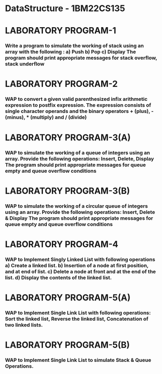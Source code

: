 # DataStructure - 1BM22CS135
<h1>LABORATORY PROGRAM-1</h1>
<h3>Write a program to simulate the working of stack using an array with the following :
a) Push
b) Pop
c) Display
The program should print appropriate messages for stack overflow, stack underflow</h3>
<h1>LABORATORY PROGRAM-2</h1>
<h3>WAP to convert a given valid parenthesized infix arithmetic expression to postfix expression. The expression consists of single character operands and the binary operators + (plus), - (minus), * (multiply) and / (divide)</h3>
<h1>LABORATORY PROGRAM-3(A)</h1>
<h3>WAP to simulate the working of a queue of integers using an array. Provide the following operations: Insert, Delete, Display
The program should print appropriate messages for queue empty and queue overflow conditions</h3>
<h1>LABORATORY PROGRAM-3(B)</h1>
<h3>WAP to simulate the working of a circular queue of integers using an array. Provide the following operations: Insert, Delete & Display
The program should print appropriate messages for queue empty and queue overflow conditions</h3>
<h1>LABORATORY PROGRAM-4</h1>
<h3>WAP to Implement Singly Linked List with following operations
a) Create a linked list.
b) Insertion of a node at first position, and at end of list.
c) Delete a node at front and at the end of the list.
d) Display the contents of the linked list.</h3>
<h1>LABORATORY PROGRAM-5(A)</h1>
<h3>WAP to Implement Single Link List with following operations: Sort the linked list, Reverse the linked list, Concatenation of two linked lists.</h3>
<h1>LABORATORY PROGRAM-5(B)</h1>
<h3>WAP to Implement Single Link List to simulate Stack & Queue Operations.</h3>
